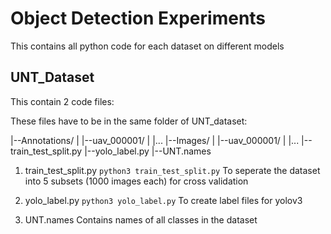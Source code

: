# Object Detection Experiments
This contains all python code for each dataset on different models

## UNT_Dataset
This contain 2 code files:

These files have to be in the same folder of UNT_dataset:

|--Annotations/
|   |--uav_000001/
|   |...
|--Images/
|   |--uav_000001/
|   |...
|--train_test_split.py
|--yolo_label.py
|--UNT.names

1. train_test_split.py
`python3 train_test_split.py`
To seperate the dataset into 5 subsets (1000 images each) for cross validation

2. yolo_label.py
`python3 yolo_label.py`
To create label files for yolov3

3. UNT.names
Contains names of all classes in the dataset



